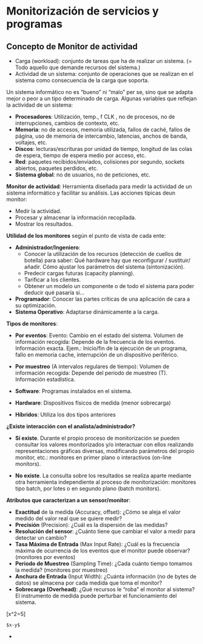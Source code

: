 # Monitorización de servicios y programas

## Concepto de Monitor de actividad

 - Carga (workload): conjunto de tareas que ha de realizar un sistema. (= Todo aquello que demande recursos del sistema.)
 - Actividad de un sistema: conjunto de operaciones que se realizan en el sistema como consecuencia de la carga que soporta.

Un sistema informático no es “bueno” ni “malo” per se, sino que se adapta mejor o peor a un tipo determinado de carga. Algunas variables que reflejan la actividad de un sistema:

  - **Procesadores**: Utilización, temp., f CLK , no de procesos, no de interrupciones, cambios de contexto, etc.
  - **Memoria**: no de accesos, memoria utilizada, fallos de caché, fallos de página, uso de memoria de intercambio, latencias, anchos de banda, voltajes, etc.
  - **Discos**: lecturas/escrituras por unidad de tiempo, longitud de las colas de espera, tiempo de espera medio por acceso, etc.
  - **Red**: paquetes recibidos/enviados, colisiones por segundo, sockets abiertos, paquetes perdidos, etc.
  - **Sistema global**: no de usuarios, no de peticiones, etc.

**Monitor de actividad**: Herramienta diseñada para medir la actividad de un sistema informático y facilitar su análisis. Las acciones típicas deun monitor:
  - Medir la actividad.
  - Procesar y almacenar la información recopilada.
  - Mostrar los resultados.

**Utilidad de los monitores** según el punto de vista de cada ente:
  - **Administrador/Ingeniero**:
    - Conocer la utilización de los recursos (detección de cuellos de botella) para saber: Qué hardware hay que reconfigurar / sustituir/ añadir. Cómo ajustar los parámetros del sistema (sintonización).
    - Predecir cargas futuras (capacity planning).
    - Tarificar a los clientes.
    - Obtener un modelo un componente o de todo el sistema para poder deducir qué pasaría si...
  - **Programador**: Conocer las partes críticas de una aplicación de cara a su optimización.
  - **Sistema Operativo**: Adaptarse dinámicamente a la carga.

**Tipos de monitores**:

  - **Por eventos**: Evento: Cambio en el estado del sistema. Volumen de información recogida: Depende de la frecuencia de los eventos. Información exacta. Ejem.: Inicio/fin de la ejecución de un programa, fallo en memoria cache, interrupción de un dispositivo periférico.

  - **Por muestreo** (A intervalos regulares de tiempo): Volumen de información recogida: Depende del periodo de muestreo (T). Información estadística.

  - **Software**: Programas instalados en el sistema.
  - **Hardware**: Dispositivos físicos de medida (menor sobrecarga)
  - **Híbridos**: Utiliza los dos tipos anteriores

**¿Existe interacción con el analista/administrador?**
  - **Sí existe**. Durante el propio proceso de monitorización se pueden consultar los valores monitorizados y/o interactuar con ellos realizando representaciones gráficas diversas, modificando parámetros del propio monitor, etc.: monitores en primer plano o interactivos (on-line monitors).

  - **No existe**. La consulta sobre los resultados se realiza aparte mediante otra herramienta independiente al proceso de monitorización: monitores tipo batch, por lotes o en segundo plano (batch monitors).

**Atributos que caracterizan a un sensor/monitor**:
  - **Exactitud** de la medida (Accuracy, offset): ¿Cómo se aleja el valor medido del valor real que se quiere medir?
  - **Precisión** (Precision): ¿Cuál es la dispersión de las medidas?
  - **Resolución del sensor**: ¿Cuánto tiene que cambiar el valor a medir para detectar un cambio?
  - **Tasa Máxima de Entrada** (Max Input Rate): ¿Cuál es la frecuencia máxima de ocurrencia de los eventos que el monitor puede observar? (monitores por eventos)
  - **Periodo de Muestreo** (Sampling Time): ¿Cada cuánto tiempo tomamos la medida? (monitores por muestreo)
  - **Anchura de Entrada** (Input Width): ¿Cuánta información (no de bytes de datos) se almacena por cada medida que toma el monitor?
  - **Sobrecarga (Overhead)**: ¿Qué recursos le “roba” el monitor al sistema? El instrumento de medida puede perturbar el funcionamiento del sistema.

  \[x^2=5\]

  ```
  $x-y$
  ```
































 -
